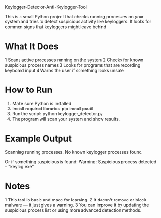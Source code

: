  Keylogger-Detector-Anti-Keylogger-Tool
 
This is a small Python project that checks running processes on your system and tries to detect suspicious activity like keyloggers. It looks for common signs that keyloggers might leave behind

# What It Does
1 Scans active processes running on the system
2 Checks for known suspicious process names
3 Looks for programs that are recording keyboard input
4 Warns the user if something looks unsafe
  
# How to Run
1. Make sure Python is installed
2. Install required libraries:
pip install psutil
3. Run the script:
python keylogger_detector.py
4. The program will scan your system and show results.

# Example Output
Scanning running processes.
 No known keylogger processes found.

Or if something suspicious is found:
 Warning: Suspicious process detected - "keylog.exe"
# Notes
1 This tool is basic and made for learning.
2 It doesn't remove or block malware — it just gives a warning.
3 You can improve it by updating the suspicious process list or using more advanced detection methods.
